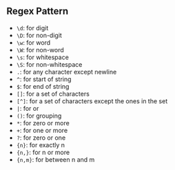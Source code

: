 ## Regex Pattern

- `\d`: for digit
- `\D`: for non-digit
- `\w`: for word
- `\W`: for non-word
- `\s`: for whitespace
- `\S`: for non-whitespace
- `.`: for any character except newline
- `^`: for start of string
- `$`: for end of string
- `[]`: for a set of characters
- `[^]`: for a set of characters except the ones in the set
- `|`: for or
- `()`: for grouping
- `*`: for zero or more
- `+`: for one or more
- `?`: for zero or one
- `{n}`: for exactly n
- `{n,}`: for n or more
- `{n,m}`: for between n and m
